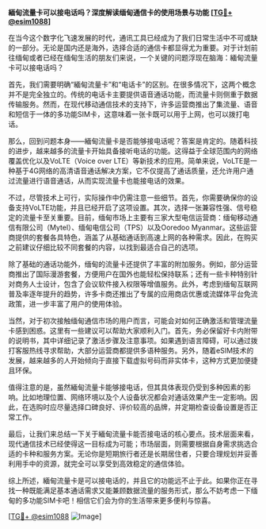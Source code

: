 **緬甸流量卡可以接电话吗？深度解读缅甸通信卡的使用场景与功能 [[TG💪+ @esim1088](https://t.me/s/esim1088)]**

在当今这个数字化飞速发展的时代，通讯工具已经成为了我们日常生活中不可或缺的一部分。无论是国内还是海外，选择合适的通信卡都显得尤为重要。对于计划前往缅甸或者已经在缅甸生活的朋友们来说，一个关键的问题浮现在脑海：緬甸流量卡可以接电话吗？

首先，我们需要明确“緬甸流量卡”和“电话卡”的区别。在很多情况下，这两个概念并不是完全独立的。传统的电话卡主要提供语音通话功能，而流量卡则侧重于数据传输服务。然而，在现代移动通信技术的支持下，许多运营商推出了集流量、语音和短信于一体的多功能SIM卡，这意味着一张卡既可以用于上网，也可以拨打电话。

那么，回到问题本身——緬甸流量卡是否能够接电话呢？答案是肯定的。随着科技的进步，越来越多的流量卡开始具备接听电话的功能。这得益于全球范围内的网络覆盖优化以及VoLTE（Voice over LTE）等新技术的应用。简单来说，VoLTE是一种基于4G网络的高清语音通话解决方案，它不仅提高了通话质量，还允许用户通过流量进行语音通话，从而实现流量卡也能接电话的效果。

不过，尽管技术上可行，实际操作中仍需注意一些细节。首先，你需要确保你的设备支持VoLTE功能，并且已经开启了这项设置。其次，选择一张兼容性强、信号稳定的流量卡至关重要。目前，缅甸市场上主要有三家大型电信运营商：缅甸移动通信有限公司（Mytel）、缅甸电信公司（TPS）以及Ooredoo Myanmar。这些运营商提供的套餐各具特色，涵盖了从基础通话到高速上网的各种需求。因此，在购买之前建议仔细比较不同套餐的内容，以找到最适合自己的选项。

除了基础的通话功能外，缅甸的流量卡还提供了丰富的附加服务。例如，部分运营商推出了国际漫游套餐，方便用户在国外也能轻松保持联系；还有一些卡种特别针对商务人士设计，包含了会议软件接入权限等增值服务。此外，考虑到缅甸互联网普及率逐年提升的趋势，许多卡商还推出了专属的应用商店优惠或流媒体平台免流政策，进一步丰富了用户的使用体验。

当然，对于初次接触缅甸通信市场的用户而言，可能会对如何正确激活和管理流量卡感到困惑。这里有一些建议可以帮助大家顺利入门。首先，务必保留好卡内附带的说明书，其中详细记录了激活步骤及注意事项。如果遇到语言障碍，可以通过拨打客服热线寻求帮助，大部分运营商都提供多语种服务。另外，随着eSIM技术的发展，越来越多的人开始倾向于直接下载虚拟号码而非实体卡，这种方式更加便捷且环保。

值得注意的是，虽然緬甸流量卡能够接电话，但其具体表现仍受到多种因素的影响。比如地理位置、网络环境以及个人设备状况都会对通话效果产生一定影响。因此，在选购时应尽量选择口碑良好、评价较高的品牌，并定期检查设备设置是否正常工作。

最后，让我们来总结一下关于緬甸流量卡能否接电话的核心要点。技术层面来看，现代通信技术已经使得这一目标成为可能；市场层面，则需要根据自身需求挑选合适的卡种和服务方案。无论你是短期旅行者还是长期居住者，只要合理规划并妥善利用手中的资源，就完全可以享受到高效稳定的通信体验。

综上所述，緬甸流量卡是可以接电话的，并且它的功能远不止于此。如果你正在寻找一种既能满足基本通话需求又能兼顾数据流量的服务形式，那么不妨考虑一下缅甸的多功能SIM卡吧！相信它们会为你的生活带来更多便利与惊喜。

[[TG💪+ @esim1088](https://t.me/s/esim1088) ![Image](https://i.postimg.cc/4NQfJmqS/Snipaste-2025-05-13-00-14-12.png)]